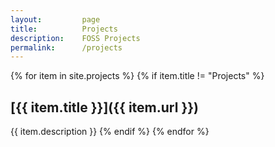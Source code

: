 ```yaml
---
layout:         page
title:          Projects
description:    FOSS Projects
permalink:      /projects
---
```


{% for item in site.projects %}
  {% if item.title != "Projects" %}
## [{{ item.title }}]({{ item.url }})

{{ item.description }}
  {% endif %}
{% endfor %}
